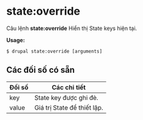 # state:override
Câu lệnh **state:override** Hiển thị State keys hiện tại.

**Usage:**
```
$ drupal state:override [arguments] 
```

## Các đối số có sẵn
Đối số | Các chi tiết
---------|-------------
key | State key được ghi đè.
value | Giá trị State để thiết lập.

